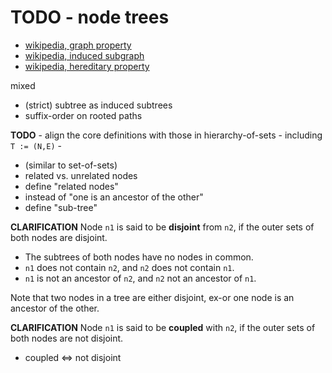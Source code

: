
<!-- ======================================================================= -->
# TODO - node trees

* [wikipedia, graph property](https://en.wikipedia.org/wiki/Graph_property)
* [wikipedia, induced subgraph](https://en.wikipedia.org/wiki/Induced_subgraph)
* [wikipedia, hereditary property](https://en.wikipedia.org/wiki/Hereditary_property)

mixed

* (strict) subtree as induced subtrees
* suffix-order on rooted paths

**TODO** -
align the core definitions with those in hierarchy-of-sets -
including `T := (N,E)` -

* (similar to set-of-sets)
* related vs. unrelated nodes
* define "related nodes"
* instead of "one is an ancestor of the other"
* define "sub-tree"

**CLARIFICATION**
Node `n1` is said to be **disjoint** from `n2`,
if the outer sets of both nodes are disjoint.

* The subtrees of both nodes have no nodes in common.
* `n1` does not contain `n2`, and `n2` does not contain `n1`.
* `n1` is not an ancestor of `n2`, and `n2` not an ancestor of `n1`.

Note that two nodes in a tree are either disjoint,
ex-or one node is an ancestor of the other.

**CLARIFICATION**
Node `n1` is said to be **coupled** with `n2`,
if the outer sets of both nodes are not disjoint.

* coupled <=> not disjoint
